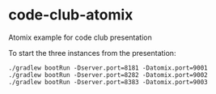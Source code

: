 # code-club-atomix
Atomix example for code club presentation

To start the three instances from the presentation:
```
./gradlew bootRun -Dserver.port=8181 -Datomix.port=9001
./gradlew bootRun -Dserver.port=8282 -Datomix.port=9002
./gradlew bootRun -Dserver.port=8383 -Datomix.port=9003
```
